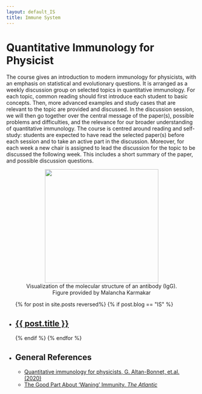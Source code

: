 ```yaml
---
layout: default_IS
title: Immune System
---
```



<h1>Quantitative Immunology for Physicist</h1>

The course gives an introduction to modern immunology for physicists, with an emphasis on statistical and evolutionary questions. It is arranged as a weekly discussion group on selected topics in quantitative immunology. For each topic, common reading should first introduce each student to basic concepts. Then, more advanced examples and study cases that are relevant to the topic are provided and discussed. In the discussion session, we will then go together over the central message of the paper(s), possible problems and difficulties, and the relevance for our broader understanding of quantitative immunology. The course is centred around reading and self-study: students are expected to have read the selected paper(s) before each session and to take an active part in the discussion. Moreover, for each week a new chair is assigned to lead the discussion for the topic to be discussed the following week. This includes a short summary of the paper, and possible discussion questions.

<center>
<figure>
<img src= "../../../assets/images/IS/IgG.png" width="300px" height="auto">
<figcaption>Visualization of the molecular structure of an antibody (IgG). Figure provided by Malancha Karmakar</figcaption>
</figure>
</center>

<ul>
  {% for post in site.posts reversed%}
  	{% if post.blog == "IS" %}
    <li>
      <h2><a href="{{ post.url }}">{{ post.title }}</a></h2>
      <!--{{ post.excerpt }}-->
    </li>
    {% endif %}
  {% endfor %}

  <li><h2>General References</h2>
<ul>
<li> <a href="https://www.sciencedirect.com/science/article/pii/S0370157320300090">Quantitative immunology for physicists, G. Altan-Bonnet, et.al. (2020) </a>
  <li> <a href= "https://www.theatlantic.com/science/archive/2021/10/waning-immunity-not-all-bad/620436/" > The Good Part About ‘Waning’ Immunity. <em>The Atlantic</em>
  </a></li>
  </li>
</ul>
</li>
</ul>
&nbsp;

